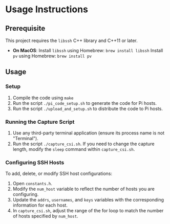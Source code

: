 # Usage Instructions

## Prerequisite

This project requires the `libssh` C++ library and C++11 or later.

- **On MacOS**: Install `libssh` using Homebrew: `brew install libssh`
    Install `pv` using Homebrew: `brew install pv`

## Usage

### Setup

1. Compile the code using `make`
2. Run the script `./pi_code_setup.sh` to generate the code for Pi hosts.
3. Run the script `./upload_and_setup.sh` to distribute the code to Pi hosts.

### Running the Capture Script

1. Use any third-party terminal application (ensure its process name is not "Terminal").
2. Run the script `./capture_csi.sh`. If you need to change the capture length, modify the `sleep` command within `capture_csi.sh`.

### Configuring SSH Hosts

To add, delete, or modify SSH host configurations:

1. Open `constants.h`.
2. Modify the `num_host` variable to reflect the number of hosts you are configuring.
3. Update the `addrs`, `usernames`, and `keys` variables with the corresponding information for each host.
4. In `capture_csi.sh`, adjust the range of the for loop to match the number of hosts specified by `num_host`.
